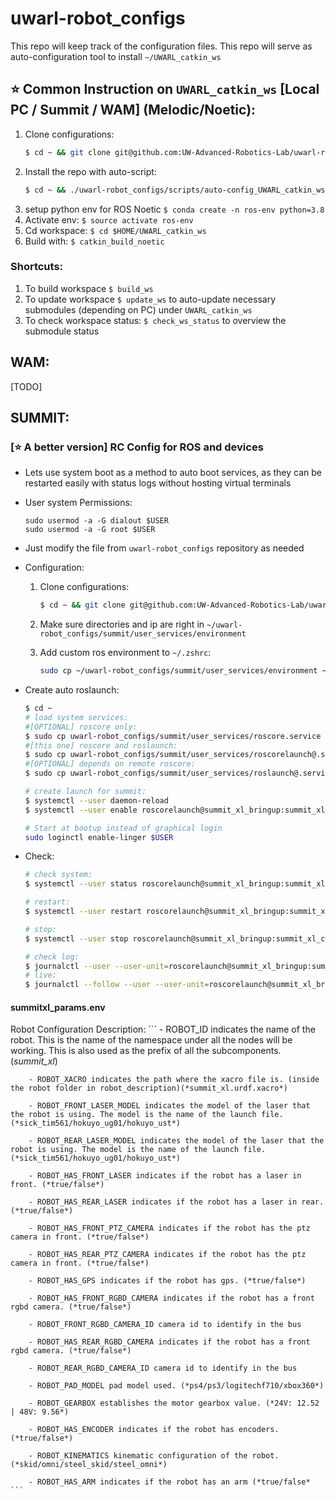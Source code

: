 # uwarl-robot_configs
This repo will keep track of the configuration files.
This repo will serve as auto-configuration tool to install `~/UWARL_catkin_ws`

## ⭐ Common Instruction on `UWARL_catkin_ws` [Local PC / Summit / WAM] (Melodic/Noetic):
1. Clone configurations: 
    ```zsh
    $ cd ~ && git clone git@github.com:UW-Advanced-Robotics-Lab/uwarl-robot_configs.git
    ```
2. Install the repo with auto-script:
    ```zsh
    $ cd ~ && ./uwarl-robot_configs/scripts/auto-config_UWARL_catkin_ws.zsh
    ```
3. setup python env for ROS Noetic `$ conda create -n ros-env python=3.8`
4. Activate env: `$ source activate ros-env`
5. Cd workspace: `$ cd $HOME/UWARL_catkin_ws`
6. Build with: `$ catkin_build_noetic` 

### Shortcuts:
1. To build workspace `$ build_ws`
2. To update workspace `$ update_ws` to auto-update necessary submodules (depending on PC) under `UWARL_catkin_ws`
3. To check workspace status: `$ check_ws_status` to overview the submodule status

## WAM:
[TODO]

## SUMMIT:

### [⭐ A better version] RC Config for ROS and devices

- Lets use system boot as a method to auto boot services, as they can be restarted easily with status logs without hosting virtual terminals

- User system Permissions:

    ```
    sudo usermod -a -G dialout $USER 
    sudo usermod -a -G root $USER
    ```

- Just modify the file from `uwarl-robot_configs` repository as needed

- Configuration:

    1. Clone configurations: 

        ```zsh
        $ cd ~ && git clone git@github.com:UW-Advanced-Robotics-Lab/uwarl-robot_configs.git
        ```

    2. Make sure directories and ip are right in `~/uwarl-robot_configs/summit/user_services/environment`

    3. Add custom ros environment to `~/.zshrc`:

        ```zsh
        sudo cp ~/uwarl-robot_configs/summit/user_services/environment ~/.ros/
        ```

- Create auto roslaunch:

    ```zsh
    $ cd ~
    # load system services:
    #[OPTIONAL] roscore only:
    $ sudo cp uwarl-robot_configs/summit/user_services/roscore.service /usr/lib/systemd/user
    #[this one] roscore and roslaunch:
    $ sudo cp uwarl-robot_configs/summit/user_services/roscorelaunch@.service /usr/lib/systemd/user
    #[OPTIONAL] depends on remote roscore:
    $ sudo cp uwarl-robot_configs/summit/user_services/roslaunch@.service /usr/lib/systemd/user 
    
    # create launch for summit:
    $ systemctl --user daemon-reload
    $ systemctl --user enable roscorelaunch@summit_xl_bringup:summit_xl_complete.launch
    
    # Start at bootup instead of graphical login
    sudo loginctl enable-linger $USER
    ```

- Check:

    ```zsh
    # check system:
    $ systemctl --user status roscorelaunch@summit_xl_bringup:summit_xl_complete.launch.service
    
    # restart:
    $ systemctl --user restart roscorelaunch@summit_xl_bringup:summit_xl_complete.launch.service
    
    # stop:
    $ systemctl --user stop roscorelaunch@summit_xl_bringup:summit_xl_complete.launch.service
    
    # check log:
    $ journalctl --user --user-unit=roscorelaunch@summit_xl_bringup:summit_xl_complete.launch.service
    # live:
    $ journalctl --follow --user --user-unit=roscorelaunch@summit_xl_bringup:summit_xl_complete.launch.service
    ```    

#### summitxl_params.env

Robot Configuration Description:
    ```
        - ROBOT_ID indicates the name of the robot. This is the name of the namespace under all the nodes will be working. This is also used as the prefix of all the subcomponents.(*summit_xl*)

        - ROBOT_XACRO indicates the path where the xacro file is. (inside the robot folder in robot_description)(*summit_xl.urdf.xacro*)

        - ROBOT_FRONT_LASER_MODEL indicates the model of the laser that the robot is using. The model is the name of the launch file.(*sick_tim561/hokuyo_ug01/hokuyo_ust*)

        - ROBOT_REAR_LASER_MODEL indicates the model of the laser that the robot is using. The model is the name of the launch file.(*sick_tim561/hokuyo_ug01/hokuyo_ust*)

        - ROBOT_HAS_FRONT_LASER indicates if the robot has a laser in front. (*true/false*)

        - ROBOT_HAS_REAR_LASER indicates if the robot has a laser in rear. (*true/false*)

        - ROBOT_HAS_FRONT_PTZ_CAMERA indicates if the robot has the ptz camera in front. (*true/false*)

        - ROBOT_HAS_REAR_PTZ_CAMERA indicates if the robot has the ptz camera in front. (*true/false*)

        - ROBOT_HAS_GPS indicates if the robot has gps. (*true/false*)

        - ROBOT_HAS_FRONT_RGBD_CAMERA indicates if the robot has a front rgbd camera. (*true/false*)

        - ROBOT_FRONT_RGBD_CAMERA_ID camera id to identify in the bus

        - ROBOT_HAS_REAR_RGBD_CAMERA indicates if the robot has a front rgbd camera. (*true/false*)

        - ROBOT_REAR_RGBD_CAMERA_ID camera id to identify in the bus

        - ROBOT_PAD_MODEL pad model used. (*ps4/ps3/logitechf710/xbox360*)

        - ROBOT_GEARBOX establishes the motor gearbox value. (*24V: 12.52 | 48V: 9.56*)

        - ROBOT_HAS_ENCODER indicates if the robot has encoders. (*true/false*)

        - ROBOT_KINEMATICS kinematic configuration of the robot. (*skid/omni/steel_skid/steel_omni*)

        - ROBOT_HAS_ARM indicates if the robot has an arm (*true/false*
    ```